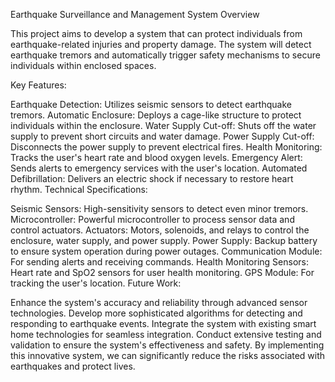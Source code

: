Earthquake Surveillance and Management System
Overview

This project aims to develop a system that can protect individuals from earthquake-related injuries and property damage. The system will detect earthquake tremors and automatically trigger safety mechanisms to secure individuals within enclosed spaces.

Key Features:

Earthquake Detection: Utilizes seismic sensors to detect earthquake tremors.
Automatic Enclosure: Deploys a cage-like structure to protect individuals within the enclosure.
Water Supply Cut-off: Shuts off the water supply to prevent short circuits and water damage.
Power Supply Cut-off: Disconnects the power supply to prevent electrical fires.
Health Monitoring: Tracks the user's heart rate and blood oxygen levels.
Emergency Alert: Sends alerts to emergency services with the user's location.
Automated Defibrillation: Delivers an electric shock if necessary to restore heart rhythm.
Technical Specifications:

Seismic Sensors: High-sensitivity sensors to detect even minor tremors.
Microcontroller: Powerful microcontroller to process sensor data and control actuators.
Actuators: Motors, solenoids, and relays to control the enclosure, water supply, and power supply.
Power Supply: Backup battery to ensure system operation during power outages.
Communication Module: For sending alerts and receiving commands.
Health Monitoring Sensors: Heart rate and SpO2 sensors for user health monitoring.
GPS Module: For tracking the user's location.
Future Work:

Enhance the system's accuracy and reliability through advanced sensor technologies.
Develop more sophisticated algorithms for detecting and responding to earthquake events.
Integrate the system with existing smart home technologies for seamless integration.
Conduct extensive testing and validation to ensure the system's effectiveness and safety.
By implementing this innovative system, we can significantly reduce the risks associated with earthquakes and protect lives.
